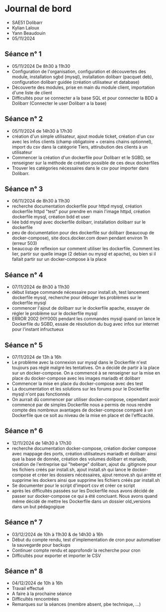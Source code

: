 # Journal de bord

* SAE51 Dolibarr
* Kylian Laloux
* Yann Beaudouin
* 05/11/2024


## Séance n° 1

* 05/11/2024 De 8h30 à 11h30
* Configuration de l'organisation, configuration et découvertes des module, installation sgbd (mysql), installation dolibarr (pacquet deb), configuration dolibarr guidée (création utilisateur et database)
* Découverte des modules, prise en main du module client, importation d'une liste de client
* Difficultés pour se connecter a la base SQL et pour connecter la BDD à Dolibarr (Connecter le user Dolibarr a la base)


## Séance n° 2

* 05/11/2024 de 14h30 à 17h30
* création d'un simple utilisateur, ajout module ticket, création d'un csv avec les infos clients (champ obligatoire + cerains chains optionnel), import du csv dans la catégorie Tiers, attirubution des clients à un utilisateur
* Commencer la création d'un dockerfile pour Dolibarr et le SGBD, se renseigner sur la méthode de création possible de ces deux dockerfiles
* Trouver les catégories nécessaires dans le csv pour importer dans Dolibarr.



## Séance n° 3

* 06/11/2024 de 8h30 à 11h30
* recherche documentation dockerfile pour httpd mysql, création dockerfile httpd "test" pour prendre en main l'image httpd, création dockerfile mysql, création bdd et user
* liée bdd mysql avec dockerfile dolibarr, installation dolibarr sur le dockerfile
* peu de documentation pour des dockerfile sur dolibarr (beaucoup de docker-compose), site docs.docker.com down pendant environ 1h (erreur 503)
* beaucoup de reflexion sur comment utiliser les dockerfile. Comment les lier, partir sur quelle image (2 debian ou mysql et apache), ou bien si il fallait partir sur un docker-compose à la place


## Séance n° 4

* 07/11/2024 de 8h30 à 11h30
* début listage commande nécessaire pour install.sh, test lancement dockerfile mysql, recherche pour débuger les problèmes sur le dockerfile mysql
* commencer l'ajout de dolibarr sur le dockerfile apache, essayer de régler le problème sur le dockerfile mysql
* ERROR 2002 (HY000) pendant les commandes mysql quand on lance le Dockerfile du SGBD, essaie de résolution du bug avec infos sur internet pour l'instant infructueux

## Séance n° 5

* 07/11/2024 de 13h à 16h
* Le problème avec la connexion sur mysql dans le Dockerfile n'est toujours pas réglé malgré les tentatives. On a décidé de partir à la place sur un docker-compose. On a commencé à se renseigner sur la mise en place du docker-compose avec les images mariadb et dolibarr
* Commencer la mise en place du docker-compose avec des test
* La documentation et les solutions sur les forums pour le Dockerfile mysql n'ont pas fonctionnés
* On aurrait dû commencer par utiliser docker-compose, cependant avoir commencé par de simples Dockerfile nous a permis de nous rendre compte des nombreux avantages de docker-compose comparé à un Dockerfile que ce soit au niveau de la mise en place et de l'efficacité.

## Séance n° 6

* 12/11/2024 de 14h30 à 17h30
* recherche documentation docker-compose, création docker compose avec mappage des ports, création utilisateurs mariadb et dolibarr ainsi que la base de donnée, création des volumes dolibarr et mariadb, création de l'entreprise qui "heberge" dolibarr, ajout du .gitignore pour les fichiers créés par install.sh, ajout install.sh qui lance le docker-compose et créer les dossiers nécéssaires, ajout remove.sh qui arrête et supprime les dockers ainsi que supprime les fichiers créés par install.sh
* Se documenter pour le script d'import csv et créer ce script
*  après les difficultés passées sur les Dockerfile nous avons décidé de passer sur docker-compose ce qui a été concluant. Nous avons quand même décidé de mettre les Dockerfile dans un dossier old_versions dans un but pédagogique

## Séance n° 7

* 03/12/2024 de 10h à 11h30 & de 14h30 à 16h
* Début du compte rendu, test d'implementation de cron pour automatiser la sauvegarde pour backups
* Continuer compte rendu et approfondir la recherche pour cron
* Difficultés pour exporter et importer le CSV


## Séance n° 8

* 04/12/2024 de 10h à 16h
* Travail effectué
* A faire à la prochaine séance
* Difficultés rencontrées
* Remarques sur la séances (membre absent, pbe technique, ...)
